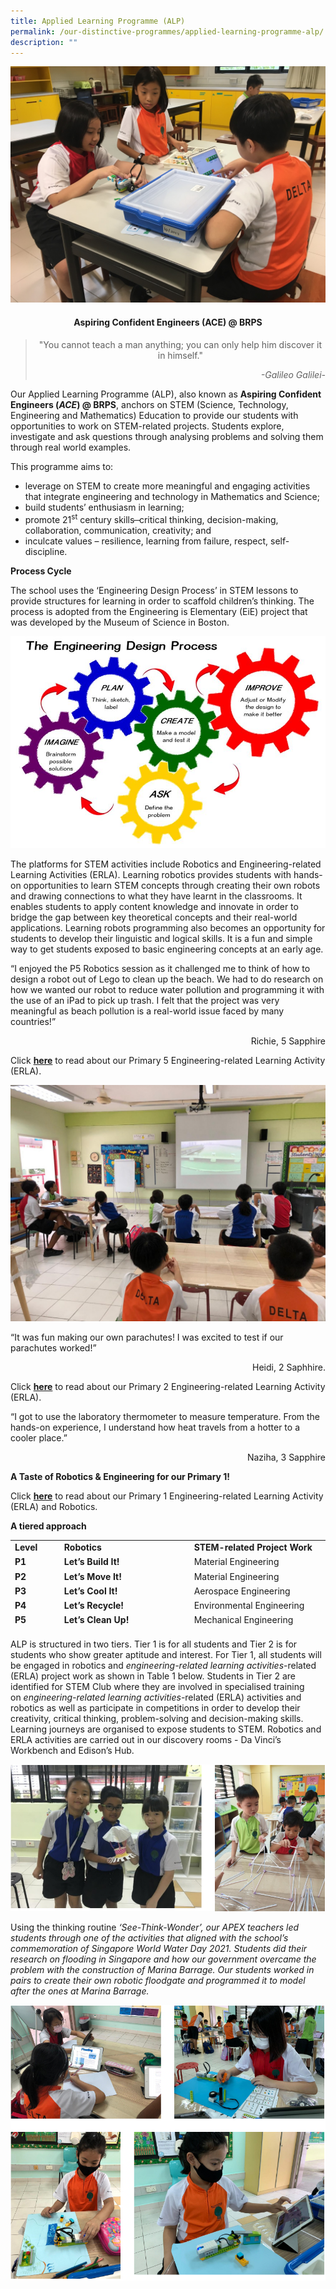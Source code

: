```yaml
---
title: Applied Learning Programme (ALP)
permalink: /our-distinctive-programmes/applied-learning-programme-alp/
description: ""
---
```

<img src="/images/Photo-1-6.jpg">
<h4 style="text-align: center;"><strong>Aspiring Confident Engineers (ACE) @ BRPS</strong></h4>
<blockquote>
<p style="text-align: center;">"You cannot teach a man anything; you can only help him discover it in himself."</p>
<p style="text-align: right;"><em>-Galileo Galilei-</em></p>
</blockquote>
<p>Our Applied Learning Programme (ALP), also known as&nbsp;<strong>Aspiring Confident Engineers (</strong><strong><em>ACE</em></strong><strong>) @ BRPS</strong>, anchors on STEM (Science, Technology, Engineering and Mathematics) Education to provide our students with opportunities to work on STEM-related projects. Students explore, investigate and ask questions through analysing problems and solving them through real world examples.</p>
<p>This programme aims to:</p>
<ul>
<li>leverage on STEM to create more meaningful and engaging activities that integrate engineering and technology in Mathematics and Science;</li>
<li>build students&rsquo; enthusiasm in learning;</li>
<li>promote 21<sup>st</sup>&nbsp;century skills ̶ critical thinking, decision-making, collaboration, communication, creativity; and</li>
<li>inculcate values &ndash; resilience, learning from failure, respect, self-discipline.</li>
</ul>
<p><strong>Process Cycle</strong></p>
<p>The school uses the &lsquo;Engineering Design Process&rsquo; in STEM lessons to provide structures for learning in order to scaffold children&rsquo;s thinking. The process is adopted from the Engineering is Elementary (EiE) project that was developed by the Museum of Science in Boston.</p>
<img src="/images/Capture-7.jpg">
<p>The platforms for STEM activities include Robotics and Engineering-related Learning Activities (ERLA). Learning robotics provides students with hands-on opportunities to learn STEM concepts through creating their own robots and drawing connections to what they have learnt in the classrooms. It enables students to apply content knowledge and innovate in order to bridge the gap between key theoretical concepts and their real-world applications. Learning robots programming also becomes an opportunity for students to develop their linguistic and logical skills. It is a fun and simple way to get students exposed to basic engineering concepts at an early age.</p>
<p>&ldquo;I enjoyed the P5 Robotics session as it challenged me to think of how to design a robot out of Lego to clean up the beach. We had to do research on how we wanted our robot to reduce water pollution and programming it with the use of an iPad to pick up trash. I felt that the project was very meaningful as beach pollution is a real-world issue faced by many countries!&rdquo;</p>
<p style="text-align: right;">Richie, 5 Sapphire</p>
<p>Click&nbsp;<strong><a href="/2021/04/28/engineering-related-learning-activities-erla-and-robotics/">here</a></strong>&nbsp;to read about our Primary 5 Engineering-related Learning Activity (ERLA).</p>
<img src="/images/ALP_2-1536x1152.jpg">
<p>&ldquo;It was fun making our own parachutes! I was excited to test if our parachutes worked!&rdquo;</p>
<p style="text-align: right;">Heidi, 2 Saphhire.</p>
<p>Click&nbsp;<strong><a href="/departments/junior-primary/">here</a></strong>&nbsp;to read about our Primary 2 Engineering-related Learning Activity (ERLA).</p>
<p>&ldquo;I got to use the laboratory thermometer to measure temperature. From the hands-on experience, I understand how heat travels from a hotter to a cooler place.&rdquo;</p>
<p style="text-align: right;">Naziha, 3 Sapphire</p>
<p><strong>A Taste of Robotics &amp; Engineering for our Primary 1!</strong></p>
<p>Click&nbsp;<strong><a href="https://blangahrisepri.moe.edu.sg/2021/10/06/a-taste-of-robotics-engineering-for-our-primary-1/">here</a></strong>&nbsp;to read about our Primary 1 Engineering-related Learning Activity (ERLA) and Robotics.</p>
<p><strong>A tiered approach</strong></p>

<table style="height: 144px;">
<tbody>
<tr style="height: 18px;">
<td style="height: 18px; width: 76px;"><strong>Level</strong></td>
<td style="height: 18px; width: 246px;"><strong>Robotics</strong></td>
<td style="height: 18px; width: 246px;"><strong>STEM-related Project Work</strong></td>
</tr>
<tr style="height: 18px;">
<td style="height: 18px; width: 76px;"><strong>P1</strong></td>
<td style="height: 18px; width: 246px;"><strong>Let&rsquo;s Build It!</strong></td>
<td style="height: 18px; width: 246px;">Material Engineering</td>
</tr>
<tr style="height: 18px;">
<td style="height: 18px; width: 76px;"><strong>P2</strong></td>
<td style="height: 18px; width: 246px;"><strong>Let&rsquo;s Move It!</strong></td>
<td style="height: 18px; width: 246px;">Material Engineering</td>
</tr>
<tr style="height: 18px;">
<td style="height: 18px; width: 76px;"><strong>P3</strong></td>
<td style="height: 18px; width: 246px;"><strong>Let&rsquo;s Cool It!</strong></td>
<td style="height: 18px; width: 246px;">Aerospace Engineering</td>
</tr>
<tr style="height: 18px;">
<td style="height: 18px; width: 76px;"><strong>P4</strong></td>
<td style="height: 18px; width: 246px;"><strong>Let&rsquo;s Recycle!</strong></td>
<td style="height: 18px; width: 246px;">Environmental Engineering</td>
</tr>
<tr style="height: 18px;">
<td style="height: 18px; width: 76px;"><strong>P5</strong></td>
<td style="height: 18px; width: 246px;"><strong>Let&rsquo;s Clean Up!</strong></td>
<td style="height: 18px; width: 246px;">Mechanical Engineering</td>
</tr>
<tr style="height: 18px;">
<td style="height: 18px; width: 76px;"><strong>P6</strong></td>
<td style="height: 18px; width: 246px;">&nbsp;</td>
<td style="height: 18px; width: 246px;">&nbsp;Material &amp; Civil Engineering</td>
</tr>
</tbody>
</table>
<p>ALP is structured in two tiers. Tier 1 is for all students and Tier 2 is for students who show greater aptitude and interest. For Tier 1, all students will be engaged in robotics and&nbsp;<em>engineering-related learning activities</em>-related (ERLA) project work as shown in Table 1 below. Students in Tier 2 are identified for STEM Club where they are involved in specialised training on&nbsp;<em>engineering-related learning activities</em>-related (ERLA) activities and robotics as well as participate in competitions in order to develop their creativity, critical thinking, problem-solving and decision-making skills. Learning journeys are organised to expose students to STEM. Robotics and ERLA activities are carried out in our discovery rooms - Da Vinci&rsquo;s Workbench and Edison&rsquo;s Hub.</p>

![](/images/alp1.png)

<p>Using the thinking routine&nbsp;<em>&lsquo;See-Think-Wonder&rsquo;, our APEX teachers led students through one of the activities that aligned with the school&rsquo;s commemoration of Singapore World Water Day 2021. Students did their research on flooding in Singapore and how our government overcame the problem with the construction of Marina Barrage. Our students worked in pairs to create their own robotic floodgate and programmed it to model after the ones at Marina Barrage.</em></p>

![](/images/alp2.png)